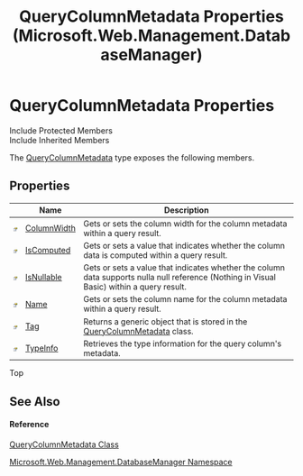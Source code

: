 ﻿---
title: QueryColumnMetadata Properties (Microsoft.Web.Management.DatabaseManager)
TOCTitle: QueryColumnMetadata Properties
ms:assetid: Properties.T:Microsoft.Web.Management.DatabaseManager.QueryColumnMetadata
ms:mtpsurl: https://msdn.microsoft.com/en-us/library/microsoft.web.management.databasemanager.querycolumnmetadata_properties(v=VS.90)
ms:contentKeyID: 20476607
ms.date: 05/02/2012
mtps_version: v=VS.90
---

# QueryColumnMetadata Properties

Include Protected Members  
Include Inherited Members  

The [QueryColumnMetadata](querycolumnmetadata-class-microsoft-web-management-databasemanager.md) type exposes the following members.

## Properties

<table>
<thead>
<tr class="header">
<th> </th>
<th>Name</th>
<th>Description</th>
</tr>
</thead>
<tbody>
<tr class="odd">
<td><img src="images/Dd565996.pubproperty(en-us,VS.90).gif" title="Public property" alt="Public property" /></td>
<td><a href="querycolumnmetadata-columnwidth-property-microsoft-web-management-databasemanager.md">ColumnWidth</a></td>
<td>Gets or sets the column width for the column metadata within a query result.</td>
</tr>
<tr class="even">
<td><img src="images/Dd565996.pubproperty(en-us,VS.90).gif" title="Public property" alt="Public property" /></td>
<td><a href="querycolumnmetadata-iscomputed-property-microsoft-web-management-databasemanager.md">IsComputed</a></td>
<td>Gets or sets a value that indicates whether the column data is computed within a query result.</td>
</tr>
<tr class="odd">
<td><img src="images/Dd565996.pubproperty(en-us,VS.90).gif" title="Public property" alt="Public property" /></td>
<td><a href="querycolumnmetadata-isnullable-property-microsoft-web-management-databasemanager.md">IsNullable</a></td>
<td>Gets or sets a value that indicates whether the column data supports nulla null reference (Nothing in Visual Basic) within a query result.</td>
</tr>
<tr class="even">
<td><img src="images/Dd565996.pubproperty(en-us,VS.90).gif" title="Public property" alt="Public property" /></td>
<td><a href="querycolumnmetadata-name-property-microsoft-web-management-databasemanager.md">Name</a></td>
<td>Gets or sets the column name for the column metadata within a query result.</td>
</tr>
<tr class="odd">
<td><img src="images/Dd565996.pubproperty(en-us,VS.90).gif" title="Public property" alt="Public property" /></td>
<td><a href="querycolumnmetadata-tag-property-microsoft-web-management-databasemanager.md">Tag</a></td>
<td>Returns a generic object that is stored in the <a href="querycolumnmetadata-class-microsoft-web-management-databasemanager.md">QueryColumnMetadata</a> class.</td>
</tr>
<tr class="even">
<td><img src="images/Dd565996.pubproperty(en-us,VS.90).gif" title="Public property" alt="Public property" /></td>
<td><a href="querycolumnmetadata-typeinfo-property-microsoft-web-management-databasemanager.md">TypeInfo</a></td>
<td>Retrieves the type information for the query column's metadata.</td>
</tr>
</tbody>
</table>


Top

## See Also

#### Reference

[QueryColumnMetadata Class](querycolumnmetadata-class-microsoft-web-management-databasemanager.md)

[Microsoft.Web.Management.DatabaseManager Namespace](microsoft-web-management-databasemanager-namespace.md)

